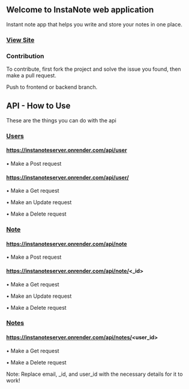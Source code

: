 ## Welcome to InstaNote web application

Instant note app that helps you write and store your notes in one place.

### [View Site](https://instanote.onrender.com)

### Contribution

To contribute, first fork the project and solve the issue you found, then make a pull request.

Push to frontend or backend branch.


## API - How to Use

These are the things you can do with the api


### <u>Users</u>

#### https://instanoteserver.onrender.com/api/user
• Make a Post request

#### https://instanoteserver.onrender.com/api/user/<email>
• Make a Get request

• Make an Update request

• Make a Delete request


### <u>Note</u>

#### https://instanoteserver.onrender.com/api/note
• Make a Post request

#### https://instanoteserver.onrender.com/api/note/<_id>
• Make a Get request

• Make an Update request

• Make a Delete request

### <u>Notes</u>

#### https://instanoteserver.onrender.com/api/notes/<user_id>
• Make a Get request

• Make a Delete request


Note: Replace email, _id, and user_id with the necessary details for it to work!